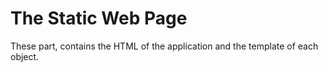 # The Static Web Page
These part, contains the HTML of the application and the template of each object.
